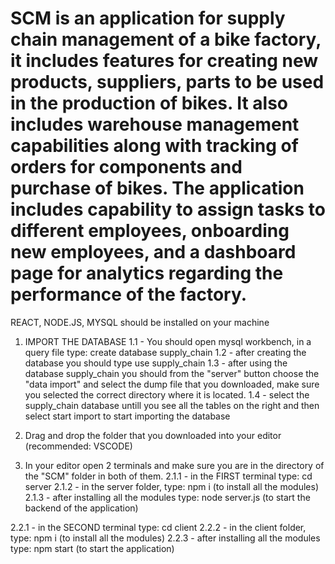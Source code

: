 # SCM is an application for supply chain management of a bike factory, it includes features for creating new products, suppliers, parts to be used in the production of bikes. It also includes warehouse management capabilities along with tracking of orders for components and purchase of bikes. The application includes capability to assign tasks to different employees, onboarding new employees, and a dashboard page for analytics regarding the performance of the factory.

REACT, NODE.JS, MYSQL should be installed on your machine

1. IMPORT THE DATABASE
1.1 - You should open mysql workbench, in a query file type: create database supply_chain
1.2 - after creating the database you should type use supply_chain
1.3 - after using the database supply_chain you should from the "server" button choose 
the "data import" and select the dump file that you downloaded, make sure you selected the 
correct directory where it is located.
1.4 - select the supply_chain database untill you see all the tables on the right and then 
select start import to start importing the database

2. Drag and drop the folder that you downloaded into your editor (recommended: VSCODE)
2. In your editor open 2 terminals and make sure you are in the directory 
of the "SCM" folder in both of them.
2.1.1 - in the FIRST terminal type: cd server
2.1.2 - in the server folder, type: npm i (to install all the modules)
2.1.3 - after installing all the modules type: node server.js (to start the backend of the application)

2.2.1 - in the SECOND terminal type: cd client
2.2.2 - in the client folder, type: npm i  (to install all the modules)
2.2.3 - after installing all the modules type: npm start (to start the application)
